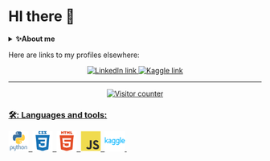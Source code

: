 <h1>HI there 👋
</h1>
  
<!--
**RauliKo/RauliKo** is a ✨ _special_ ✨ repository because its `README.md` (this file) appears on your GitHub profile.

Here are some ideas to get you started:

- 🔭 I’m currently working on ...
- 🌱 I’m currently learning ...
- 👯 I’m looking to collaborate on ...
- 🤔 I’m looking for help with ...
- 💬 Ask me about ...
- 📫 How to reach me: ...
- 😄 Pronouns: ...
- ⚡ Fun fact: ...
-->

<details>
  <Summary><b>
     ✨About me</b>
  </Summary><br>
  I am Rauli from Finland.
</details>
<p>
  Here are links to my profiles elsewhere:
</p>
<div id='badges' align=center>
  <a href="https://fi.linkedin.com/in/raulikoskinen">
    <img src="https://img.shields.io/badge/LinkedIn-blue?style=for-the-badge&logo=linkedin&logoColor=white" alt="LinkedIn link"/>
  <a href="https://www.kaggle.com/raulikoskinen">
    <img src="https://img.shields.io/badge/k-Kaggle-darkgreen?style=for-the-badge&labelColor=white" alt="Kaggle link"/>  
</div>

---
    
<div id='counter' align=center>
  <img src="https://visitcount.itsvg.in/api?id=RauliKo" alt="Visitor counter"/>
</div>
    
### 🛠️: Languages and tools:
<div>
  <img src="https://github.com/devicons/devicon/blob/master/icons/python/python-original-wordmark.svg" Title="Python" alt="Python" width="40" height="40"/>&nbsp;
  <img src="https://github.com/devicons/devicon/blob/master/icons/css3/css3-plain-wordmark.svg" Title="CSS3" alt="CSS3" width="40" height="40"/>&nbsp;
  <img src="https://github.com/devicons/devicon/blob/master/icons/html5/html5-plain-wordmark.svg" Title="HTML5" alt="HTML5" width="40" height="40"/>&nbsp;
  <img src="https://github.com/devicons/devicon/blob/master/icons/javascript/javascript-original.svg" Title="JavaScript" alt="JavaScript" width="40" height="40"/>&nbsp;
  <img src="https://github.com/devicons/devicon/blob/master/icons/kaggle/kaggle-original-wordmark.svg" Title="Kaggle" alt="Kaggle" width="40" height="40"/>&nbsp;
</div>

